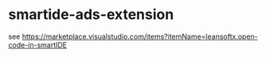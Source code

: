# smartide-ads-extension
see https://marketplace.visualstudio.com/items?itemName=leansoftx.open-code-in-smartIDE
